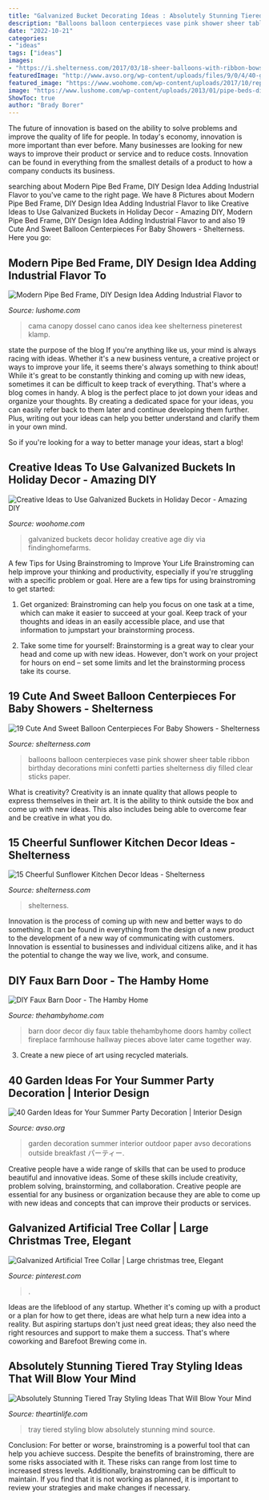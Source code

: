 ```yaml
---
title: "Galvanized Bucket Decorating Ideas : Absolutely Stunning Tiered Tray Styling Ideas That Will Blow Your Mind"
description: "Balloons balloon centerpieces vase pink shower sheer table ribbon birthday decorations mini confetti parties shelterness diy filled clear sticks paper"
date: "2022-10-21"
categories:
- "ideas"
tags: ["ideas"]
images:
- "https://i.shelterness.com/2017/03/18-sheer-balloons-with-ribbon-bows-on-sticks-a-vase-with-pink-paper.jpg"
featuredImage: "http://www.avso.org/wp-content/uploads/files/9/0/4/40-garden-ideas-for-your-summer-party-decoration-34-904.jpg"
featured_image: "https://www.woohome.com/wp-content/uploads/2017/10/repurpose-galvanized-buckets-as-holiday-decorations-8.jpg"
image: "https://www.lushome.com/wp-content/uploads/2013/01/pipe-beds-diy-bedroom-decor-industrial-design-style-6.jpg"
ShowToc: true
author: "Brady Borer"
---
```



The future of innovation is based on the ability to solve problems and improve the quality of life for people. In today's economy, innovation is more important than ever before. Many businesses are looking for new ways to improve their product or service and to reduce costs. Innovation can be found in everything from the smallest details of a product to how a company conducts its business.

	

		
searching about Modern Pipe Bed Frame, DIY Design Idea Adding Industrial Flavor to you've came to the right page. We have 8 Pictures about Modern Pipe Bed Frame, DIY Design Idea Adding Industrial Flavor to like Creative Ideas to Use Galvanized Buckets in Holiday Decor - Amazing DIY, Modern Pipe Bed Frame, DIY Design Idea Adding Industrial Flavor to and also 19 Cute And Sweet Balloon Centerpieces For Baby Showers - Shelterness. Here you go:
		
    
## Modern Pipe Bed Frame, DIY Design Idea Adding Industrial Flavor To

<img loading=lazy src="https://www.lushome.com/wp-content/uploads/2013/01/pipe-beds-diy-bedroom-decor-industrial-design-style-6.jpg" onerror="this.onerror=null;this.src='https://tse2.mm.bing.net/th?id=OIP.PeV4ki4Y1j1-8a81FT0ACgHaHe&amp;pid=15.1';" alt="Modern Pipe Bed Frame, DIY Design Idea Adding Industrial Flavor to">

_Source: lushome.com_

>cama canopy dossel cano canos idea kee shelterness pineterest klamp. 

	

state the purpose of the blog
If you're anything like us, your mind is always racing with ideas. Whether it's a new business venture, a creative project or ways to improve your life, it seems there's always something to think about! While it's great to be constantly thinking and coming up with new ideas, sometimes it can be difficult to keep track of everything. That's where a blog comes in handy.
A blog is the perfect place to jot down your ideas and organize your thoughts. By creating a dedicated space for your ideas, you can easily refer back to them later and continue developing them further. Plus, writing out your ideas can help you better understand and clarify them in your own mind.

So if you're looking for a way to better manage your ideas, start a blog!

    
## Creative Ideas To Use Galvanized Buckets In Holiday Decor - Amazing DIY

<img loading=lazy src="https://www.woohome.com/wp-content/uploads/2017/10/repurpose-galvanized-buckets-as-holiday-decorations-8.jpg" onerror="this.onerror=null;this.src='https://tse2.mm.bing.net/th?id=OIP.F1eCWRPwQkLe06PdUJJlxAHaLD&amp;pid=15.1';" alt="Creative Ideas to Use Galvanized Buckets in Holiday Decor - Amazing DIY">

_Source: woohome.com_

>galvanized buckets decor holiday creative age diy via findinghomefarms. 

	

A few Tips for Using Brainstroming to Improve Your Life
Brainstroming can help improve your thinking and productivity, especially if you're struggling with a specific problem or goal. Here are a few tips for using brainstroming to get started: 
1. Get organized: Brainstroming can help you focus on one task at a time, which can make it easier to succeed at your goal. Keep track of your thoughts and ideas in an easily accessible place, and use that information to jumpstart your brainstorming process. 

2. Take some time for yourself: Brainstorming is a great way to clear your head and come up with new ideas. However, don't work on your project for hours on end – set some limits and let the brainstorming process take its course. 


    
## 19 Cute And Sweet Balloon Centerpieces For Baby Showers - Shelterness

<img loading=lazy src="https://i.shelterness.com/2017/03/18-sheer-balloons-with-ribbon-bows-on-sticks-a-vase-with-pink-paper.jpg" onerror="this.onerror=null;this.src='https://tse2.mm.bing.net/th?id=OIP.bIUq1biXFro8CWRHsY0fcAHaLH&amp;pid=15.1';" alt="19 Cute And Sweet Balloon Centerpieces For Baby Showers - Shelterness">

_Source: shelterness.com_

>balloons balloon centerpieces vase pink shower sheer table ribbon birthday decorations mini confetti parties shelterness diy filled clear sticks paper. 

	

What is creativity?
Creativity is an innate quality that allows people to express themselves in their art. It is the ability to think outside the box and come up with new ideas. This also includes being able to overcome fear and be creative in what you do.

    
## 15 Cheerful Sunflower Kitchen Decor Ideas - Shelterness

<img loading=lazy src="https://i.shelterness.com/2017/08/09-a-rustic-pallet-sign-with-wire-and-faux-sunflowers-is-ideal-for-wall-decor.jpg" onerror="this.onerror=null;this.src='https://tse4.mm.bing.net/th?id=OIP.zAsl5zhk7R0tAr9Tw7pzmwHaJ3&amp;pid=15.1';" alt="15 Cheerful Sunflower Kitchen Decor Ideas - Shelterness">

_Source: shelterness.com_

>shelterness. 

	

Innovation is the process of coming up with new and better ways to do something. It can be found in everything from the design of a new product to the development of a new way of communicating with customers. Innovation is essential to businesses and individual citizens alike, and it has the potential to change the way we live, work, and consume.

    
## DIY Faux Barn Door - The Hamby Home

<img loading=lazy src="https://thehambyhome.com/wp-content/uploads/2014/03/img_6351.jpg?w=199" onerror="this.onerror=null;this.src='https://tse3.mm.bing.net/th?id=OIP.2h_I_RGkmyZh-D3RyBNb2gHaLH&amp;pid=15.1';" alt="DIY Faux Barn Door - The Hamby Home">

_Source: thehambyhome.com_

>barn door decor diy faux table thehambyhome doors hamby collect fireplace farmhouse hallway pieces above later came together way. 

	

3. Create a new piece of art using recycled materials.

    
## 40 Garden Ideas For Your Summer Party Decoration | Interior Design

<img loading=lazy src="http://www.avso.org/wp-content/uploads/files/9/0/4/40-garden-ideas-for-your-summer-party-decoration-34-904.jpg" onerror="this.onerror=null;this.src='https://tse1.mm.bing.net/th?id=OIP.mm5tIuTvlfKinIF4i6FOPAHaLG&amp;pid=15.1';" alt="40 Garden Ideas for Your Summer Party Decoration | Interior Design">

_Source: avso.org_

>garden decoration summer interior outdoor paper avso decorations outside breakfast パーティー. 

	

Creative people have a wide range of skills that can be used to produce beautiful and innovative ideas. Some of these skills include creativity, problem solving, brainstorming, and collaboration. Creative people are essential for any business or organization because they are able to come up with new ideas and concepts that can improve their products or services.

    
## Galvanized Artificial Tree Collar | Large Christmas Tree, Elegant

<img loading=lazy src="https://i.pinimg.com/736x/d8/5d/4a/d85d4a53c1b33fa1f2705d6706bdf3d1.jpg" onerror="this.onerror=null;this.src='https://tse1.mm.bing.net/th?id=OIP.-tCnYYsq6zQBP_fn3VpCUAHaE8&amp;pid=15.1';" alt="Galvanized Artificial Tree Collar | Large christmas tree, Elegant">

_Source: pinterest.com_

>. 

	

Ideas are the lifeblood of any startup. Whether it's coming up with a product or a plan for how to get there, ideas are what help turn a new idea into a reality. But aspiring startups don't just need great ideas; they also need the right resources and support to make them a success. That's where coworking and Barefoot Brewing come in.

    
## Absolutely Stunning Tiered Tray Styling Ideas That Will Blow Your Mind

<img loading=lazy src="http://theartinlife.com/wp-content/uploads/2018/02/Tiered-Tray-2-The-ART-In-LIFE.jpg" onerror="this.onerror=null;this.src='https://tse3.mm.bing.net/th?id=OIP.Ys_OzWEyHztoreADFXqrHwHaLw&amp;pid=15.1';" alt="Absolutely Stunning Tiered Tray Styling Ideas That Will Blow Your Mind">

_Source: theartinlife.com_

>tray tiered styling blow absolutely stunning mind source. 

	

Conclusion: For better or worse, brainstroming is a powerful tool that can help you achieve success.
Despite the benefits of brainstroming, there are some risks associated with it. These risks can range from lost time to increased stress levels. Additionally, brainstroming can be difficult to maintain. If you find that it is not working as planned, it is important to review your strategies and make changes if necessary.

